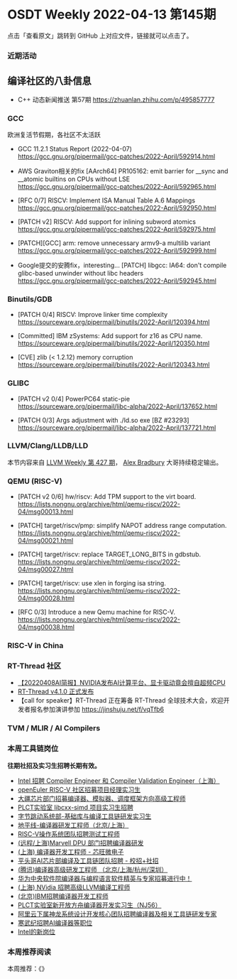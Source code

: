 # OSDT Weekly 2022-04-13 第145期

点击「查看原文」跳转到 GitHub 上对应文件，链接就可以点击了。

### 近期活动

## 编译社区的八卦信息

- C++ 动态新闻推送 第57期 https://zhuanlan.zhihu.com/p/495857777

### GCC

欧洲复活节假期，各社区不太活跃

- GCC 11.2.1 Status Report (2022-04-07)
  https://gcc.gnu.org/pipermail/gcc-patches/2022-April/592914.html

-  AWS Graviton相关的fix
   [AArch64] PR105162: emit barrier for __sync and __atomic builtins on CPUs without LSE
   https://gcc.gnu.org/pipermail/gcc-patches/2022-April/592965.html

- [RFC 0/7] RISCV: Implement ISA Manual Table A.6 Mappings
  https://gcc.gnu.org/pipermail/gcc-patches/2022-April/592950.html

- [PATCH v2] RISCV: Add support for inlining subword atomics
  https://gcc.gnu.org/pipermail/gcc-patches/2022-April/592975.html

- [PATCH][GCC] arm: remove unnecessary armv9-a multilib variant
  https://gcc.gnu.org/pipermail/gcc-patches/2022-April/592999.html

- Google提交的安腾fix，interesting...
  [PATCH] libgcc: IA64: don't compile glibc-based unwinder without libc headers
  https://gcc.gnu.org/pipermail/gcc-patches/2022-April/592945.html

### Binutils/GDB

- [PATCH 0/4] RISCV: Improve linker time complexity
  https://sourceware.org/pipermail/binutils/2022-April/120394.html

- [Committed] IBM zSystems: Add support for z16 as CPU name.
  https://sourceware.org/pipermail/binutils/2022-April/120350.html

- [CVE] zlib (< 1.2.12) memory corruption
 https://sourceware.org/pipermail/binutils/2022-April/120343.html

### GLIBC

- [PATCH v2 0/4] PowerPC64 static-pie
  https://sourceware.org/pipermail/libc-alpha/2022-April/137652.html

- [PATCH 0/3] Args adjustment with ./ld.so exe [BZ #23293]
   https://sourceware.org/pipermail/libc-alpha/2022-April/137721.html

### LLVM/Clang/LLDB/LLD

本节内容来自 [LLVM Weekly 第 427 期](http://llvmweekly.org/issue/427)，
[Alex Bradbury](https://www.linkedin.com/in/alex-bradbury/) 大哥持续稳定输出。

### QEMU (RISC-V)


- [PATCH v2 0/6] hw/riscv: Add TPM support to the virt board.
  https://lists.nongnu.org/archive/html/qemu-riscv/2022-04/msg00013.html

- [PATCH] target/riscv/pmp: simplify NAPOT address range computation.
  https://lists.nongnu.org/archive/html/qemu-riscv/2022-04/msg00021.html

- [PATCH] target/riscv: replace TARGET_LONG_BITS in gdbstub.
  https://lists.nongnu.org/archive/html/qemu-riscv/2022-04/msg00027.html

- [PATCH] target/riscv: use xlen in forging isa string.
  https://lists.nongnu.org/archive/html/qemu-riscv/2022-04/msg00028.html

- [RFC 0/3] Introduce a new Qemu machine for RISC-V.
  https://lists.nongnu.org/archive/html/qemu-riscv/2022-04/msg00038.html

### RISC-V in China

### RT-Thread 社区

- [【20220408AI简报】NVIDIA发布AI计算平台、显卡驱动竟会擅自超频CPU](https://mp.weixin.qq.com/s/HGvjx0hMxlzU6FOpQLpPxw)
- [RT-Thread v4.1.0 正式发布](https://mp.weixin.qq.com/s/VhOV7l4s-6jdjjZU5PVLoA)
- 【call for speaker】RT-Thread 正在筹备 RT-Thread 全球技术大会，欢迎开发者报名参加演讲参加 https://jinshuju.net/f/vqTfb6

### TVM / MLIR / AI Compilers

### 本周工具链岗位

**往期社招及实习生招聘长期有效。**

- [Intel 招聘 Compiler Engineer 和 Compiler Validation Engineer（上海）](https://mp.weixin.qq.com/s/I3DWxXODNoLRr0kN2xMZLQ)
- [openEuler RISC-V 社区招募项目经理实习生](https://mp.weixin.qq.com/s/ejXV4xLmBOxZ3Oold3TuqQ)
- [大疆芯片部门招募编译器、模拟器、调度框架方向高级工程师](https://mp.weixin.qq.com/s/Wn5NzAtUTwQNXKRvMVQWLA)
- [PLCT实验室 libcxx-simd 项目实习生招聘](https://mp.weixin.qq.com/s/EIVx5cY74GlodirySY97Qw)
- [字节跳动系统部-基础库与编译工具链研发实习生](https://mp.weixin.qq.com/s/DrN1V3laXPapFISf7Nz5ug)
- [地平线-编译器研发工程师（北京/上海）](https://mp.weixin.qq.com/s/MYObl7iWIbyrTz9hCmKWYA)
- [RISC-V操作系统团队招聘测试工程师](https://mp.weixin.qq.com/s/inLFS4pI1F74m_oJ2I7xjQ)
- [(远程/上海)Marvell DPU 部门招聘编译器研发](https://mp.weixin.qq.com/s/B6JjAhF3TZjezD1tjYHDaw)
- [(上海) 编译器开发工程师 - 芯旺微电子](https://mp.weixin.qq.com/s/nqe1-7qffnc0CaejYkpKyw)
- [平头哥AI芯片部编译及工具链团队招聘 - 校招+社招](https://mp.weixin.qq.com/s/kARbXtJotRPCNMrV-yOanA)
- [(腾讯)编译器高级研发工程师 （北京/上海/杭州/深圳）](https://mp.weixin.qq.com/s/DF-2qmHmpKZtJ1djHXM1Ug)
- [华为中央软件院编译器与编程语言软件精英与专家招募进行中！](https://mp.weixin.qq.com/s/VshbvWegM3eCdgK9d6v46A)
- [(上海) NVidia 招聘高级LLVM编译工程师](https://mp.weixin.qq.com/s/y6UmneY-UvzyhEvyCaoyEg)
- [(北京)IBM招聘编译器开发工程师](https://mp.weixin.qq.com/s/B_d1gjyrgncevOGWnV_Jfw)
- [PLCT实验室新开放方舟编译器开发实习生（NJ56）](https://mp.weixin.qq.com/s/lPp5RvjYhpDIGsp-luLzKQ)
- [阿里云下属神龙系统设计开发核心团队招聘编译器及相关工具链研发专家](https://mp.weixin.qq.com/s/h3ELBXBHfNjZCyCRixqnOQ)
- [寒武纪招聘AI编译器等职位](https://mp.weixin.qq.com/s/LWpDXEA2rJ1wx9mr8XoWxw)
- [Intel的新岗位](https://mp.weixin.qq.com/s/xs-deMCI4ob7WX0vIRZMZw)

### 本周推荐阅读

本周推荐：《》
